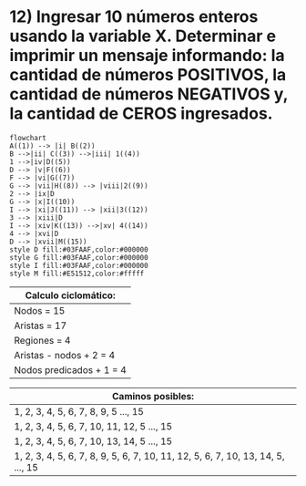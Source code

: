 # 12) Ingresar 10 números enteros usando la variable X. Determinar e imprimir un mensaje informando: la cantidad de números POSITIVOS, la cantidad de números NEGATIVOS y, la cantidad de CEROS ingresados.
```mermaid
flowchart
A((1)) --> |i| B((2))
B -->|ii| C((3)) -->|iii| 1((4))
1 -->|iv|D((5))
D --> |v|F((6))
F --> |vi|G((7))
G --> |vii|H((8)) --> |viii|2((9))
2 --> |ix|D
G --> |x|I((10))
I --> |xi|J((11)) --> |xii|3((12))
3 --> |xiii|D
I --> |xiv|K((13)) -->|xv| 4((14))
4 --> |xvi|D
D --> |xvii|M((15))
style D fill:#03FAAF,color:#000000
style G fill:#03FAAF,color:#000000
style I fill:#03FAAF,color:#000000
style M fill:#E51512,color:#fffff
```

Calculo ciclomático: |
---------------------|
Nodos = 15 |
Aristas = 17 |
Regiones = 4 |
Aristas - nodos + 2 = 4 |
Nodos predicados + 1 = 4 |

Caminos posibles: |
------------------|
 1, 2, 3, 4, 5, 6, 7, 8, 9, 5 ..., 15 |
 1, 2, 3, 4, 5, 6, 7, 10, 11, 12, 5 ..., 15 |
 1, 2, 3, 4, 5, 6, 7, 10, 13, 14, 5 ..., 15 |
 1, 2, 3, 4, 5, 6, 7, 8, 9, 5, 6, 7, 10, 11, 12, 5, 6, 7, 10, 13, 14, 5, ..., 15 |
